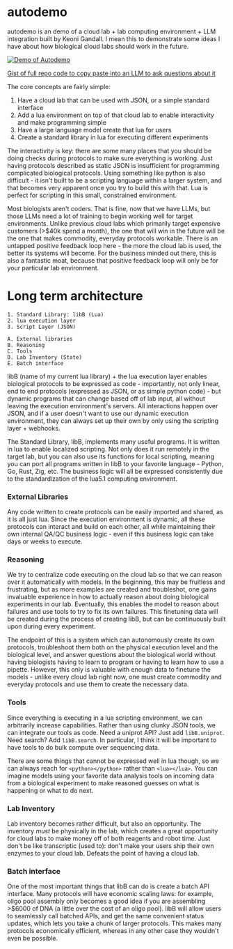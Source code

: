 # autodemo

autodemo is an demo of a cloud lab + lab computing environment + LLM integration built by Keoni Gandall. I mean this to demonstrate some ideas I have about how biological cloud labs should work in the future.

[![Demo of Autodemo](https://img.youtube.com/vi/BEUKxsUfO9w/0.jpg)](https://youtu.be/BEUKxsUfO9w)

[Gist of full repo code to copy paste into an LLM to ask questions about it](https://gist.github.com/Koeng101/17a43a6e1511522e888fb02fdf050ba6)

The core concepts are fairly simple:
1. Have a cloud lab that can be used with JSON, or a simple standard interface
2. Add a lua environment on top of that cloud lab to enable interactivity and make programming simple
3. Have a large language model create that lua for users
4. Create a standard library in lua for executing different experiments

The interactivity is key: there are some many places that you should be doing checks during protocols to make sure everything is working. Just having protocols described as static JSON is insufficient for programming complicated biological protocols. Using something like python is also difficult - it isn't built to be a scripting language within a larger system, and that becomes very apparent once you try to build this with that. Lua is perfect for scripting in this small, constrained environment.

Most biologists aren't coders. That is fine, now that we have LLMs, but those LLMs need a lot of training to begin working well for target environments. Unlike previous cloud labs which primarily target expensive customers (>$40k spend a month), the one that will win in the future will be the one that makes commodity, everyday protocols workable. There is an untapped positive feedback loop here - the more the cloud lab is used, the better its systems will become. For the business minded out there, this is also a fantastic moat, because that positive feedback loop will only be for your particular lab environment.

# Long term architecture
```
1. Standard Library: libB (Lua)
2. lua execution layer
3. Script Layer (JSON)

A. External libraries
B. Reasoning
C. Tools
D. Lab Inventory (State)
E. Batch interface
```

libB (name of my current lua library) + the lua execution layer enables biological protocols to be expressed as code - importantly, not only linear, end to end protocols (expressed as JSON, or as simple python code) - but dynamic programs that can change based off of lab input, all without leaving the execution environment's servers. All interactions happen over JSON, and if a user doesn't want to use our dynamic execution environment, they can always set up their own by only using the scripting layer + webhooks.

The Standard Library, libB, implements many useful programs. It is written in lua to enable localized scripting. Not only does it run remotely in the target lab, but you can also use its functions for local scripting, meaning you can port all programs written in libB to your favorite language - Python, Go, Rust, Zig, etc. The business logic will all be expressed consistently due to the standardization of the lua5.1 computing environment.

### External Libraries
Any code written to create protocols can be easily imported and shared, as it is all just lua. Since the execution environment is dynamic, all these protocols can interact and build on each other, all while maintaining their own internal QA/QC business logic - even if this business logic can take days or weeks to execute.

### Reasoning
We try to centralize code executing on the cloud lab so that we can reason over it automatically with models. In the beginning, this may be fruitless and frustrating, but as more examples are created and troubleshot, one gains invaluable experience in how to actually reason about doing biological experiments in our lab. Eventually, this enables the model to reason about failures and use tools to try to fix its own failures. This finetuning data will be created during the process of creating libB, but can be continuously built upon during every experiment.

The endpoint of this is a system which can autonomously create its own protocols, troubleshoot them both on the physical execution level and the biological level, and answer questions about the biological world without having biologists having to learn to program or having to learn how to use a pipette. However, this only is valuable with enough data to finetune the models - unlike every cloud lab right now, one must create commodity and everyday protocols and use them to create the necessary data.

### Tools
Since everything is executing in a lua scripting environment, we can arbitrarily increase capabilities. Rather than using clunky JSON tools, we can integrate our tools as code. Need a uniprot API? Just add `libB.uniprot`. Need search? Add `libB.search`. In particular, I think it will be important to have tools to do bulk compute over sequencing data.

There are some things that cannot be expressed well in lua though, so we can always reach for `<python></python>` rather than `<lua></lua>`. You can imagine models using your favorite data analysis tools on incoming data from a biological experiment to make reasoned guesses on what is happening or what to do next.

### Lab Inventory
Lab inventory becomes rather difficult, but also an opportunity. The inventory *must* be physically in the lab, which creates a great opportunity for cloud labs to make money off of both reagents and robot time. Just don't be like transcriptic (used to): don't make your users ship their own enzymes to your cloud lab. Defeats the point of having a cloud lab.

### Batch interface
One of the most important things that libB can do is create a batch API interface. Many protocols will have economic scaling laws: for example, oligo pool assembly only becomes a good idea if you are assembling >$6000 of DNA (a little over the cost of an oligo pool). libB will allow users to seamlessly call batched APIs, and get the same convenient status updates, which lets you take a chunk of larger protocols. This makes many protocols economically efficient, whereas in any other case they wouldn't even be possible. 
